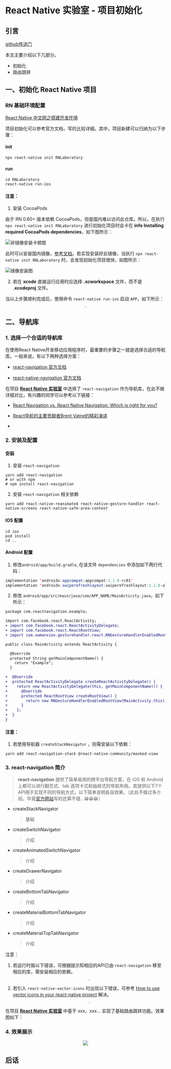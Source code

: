 # React Native 实验室 - 项目初始化

## 引言
<u>[github传送门](https://github.com/iChengbo/react-native-laboratory)</u>


本文主要介绍以下几部分。

- 初始化
- 路由跳转

## 一、初始化 React Native 项目
### RN 基础环境配置

<u>[React Native 中文网之搭建开发环境](https://reactnative.cn/docs/getting-started/)</u>

项目初始化可以参考官方文档，写的比较详细。其中，项目新建可以归纳为以下步骤：
#### init
```
npx react-native init RNLaboratory
```

#### run
```
cd RNLaboratory
react-native run-ios
```

#### 注意：

1. 安装 CocoaPods

由于 RN 0.60+ 版本依赖 CocoaPods，但是国内难以访问此仓库。所以，在执行 `npx react-native init RNLaboratory` 进行初始化项目时会卡在 **info Installing required CocoaPods dependencies**，如下图所示：

![非镜像安装卡顿图](./img/init-1.png)

此时可以安装国内镜像，<u>[参考文档](https://mirror.tuna.tsinghua.edu.cn/help/CocoaPods/)</u>。若实现安装好此镜像，当执行 `npx react-native init RNLaboratory` 时，会发现初始化项目很快，如图所示：

![镜像安装图](./img/init-2.png)

2. 若在 **xcode** 直接运行应用时应选择 **.xcworkspace** 文件，而不是 **.xcodeproj** 文件。

当以上步骤顺利完成后，使用命令 `react-native run-ios` 启动 `APP`，如下所示：
<div align=center>
    <img src="./img/defaultApp.png" style="zoom:20%" />
</div>

## 二、导航库

### 1. 选择一个合适的导航库

在使用React Native开发移动应用程序时，最重要的步骤之一就是选择合适的导航库。一般来说，有以下两种选择方案：

- <u>[react-navigation 官方文档](https://reactnavigation.org/en/)</u>

- <u>[react-native-navigation 官方文档](https://wix.github.io/react-native-navigation/#/)</u>


在项目 <u>**[React Native 实验室](https://github.com/iChengbo/react-native-laboratory)**</u> 中选择了 `react-navigation` 作为导航库，在此不做详细对比，有兴趣的同学可以参考以下链接：

- <u>[React Navigation vs. React Native Navigation: Which is right for you?](https://blog.logrocket.com/react-navigation-vs-react-native-navigation-which-is-right-for-you-3d47c1cd1d63/)</u>

- <u>[React导航的主要贡献者Brent Vatne的精彩演讲](https://www.youtube.com/watch?v=GBhdooVxX6Q)</u>

- <u>[](https://www.youtube.com/watch?v=wJJZ9Od8MjM)</u>


### 2. 安装及配置

#### 安装

1. 安装 `react-navigation`
```
yarn add react-navigation
# or with npm
# npm install react-navigation
```
2. 安装 `react-navigation` 相关依赖

```
yarn add react-native-reanimated react-native-gesture-handler react-native-screens react-native-safe-area-context
```

#### IOS 配置
```
cd ios
pod install
cd ..
```

#### Android 配置

1. 修改`android/app/build.gradle`, 在该文件 `dependencies` 中添加如下两行代码：

```java
implementation 'androidx.appcompat:appcompat:1.1.0-rc01'
implementation 'androidx.swiperefreshlayout:swiperefreshlayout:1.1.0-alpha02'
```

2.   修改 `android/app/src/main/java/com/APP_NAME/MainActicity.java`，如下所示：
```diff
package com.reactnavigation.example;

import com.facebook.react.ReactActivity;
+ import com.facebook.react.ReactActivityDelegate;
+ import com.facebook.react.ReactRootView;
+ import com.swmansion.gesturehandler.react.RNGestureHandlerEnabledRootView;

public class MainActivity extends ReactActivity {

  @Override
  protected String getMainComponentName() {
    return "Example";
  }

+  @Override
+  protected ReactActivityDelegate createReactActivityDelegate() {
+    return new ReactActivityDelegate(this, getMainComponentName()) {
+      @Override
+      protected ReactRootView createRootView() {
+        return new RNGestureHandlerEnabledRootView(MainActivity.this);
+      }
+    };
+  }
}
```

#### 注意：

1. 若使用导航器 `createStackNavigator` ，则需安装以下依赖：
```
yarn add react-navigation-stack @react-native-community/masked-view
```



### 3. react-navigation 简介

> **react-navigation** 提供了简单易用的跨平台导航方案，在 iOS 和 Android 上都可以进行翻页式、tab 选项卡式和抽屉式的导航布局。其提供以下7个API用于实现不同的导航方式，以下简单说明各自效果。（此处不做过多介绍，毕竟<u>[官方网站](https://reactnavigation.org/en/)</u>写的还算不错...😁😁😁）

- createStackNavigator
    > 基础
- createSwitchNavigator
    > 介绍
- createAnimatedSwitchNavigator
    > 介绍
- createDrawerNavigator
    > 介绍
- createBottomTabNavigator
    > 介绍
- createMaterialBottomTabNavigator
    > 介绍
- createMaterialTopTabNavigator
    > 介绍

注意：

1. 若运行时报以下错误，可根据提示知相应的API已由 `react-navigation` 移至相应的库，需安装相应的依赖。

    <div align=center>
        <img src="./img/Error-1.png" style="zoom:20%" />
    </div>

1. 若引入 `react-native-vector-icons` 时出现以下错误，可参考 <u>[How to use vector icons in your react-native project](https://medium.com/@vimniky/how-to-use-vector-icons-in-your-react-native-project-8212ac6a8f06)</u> 解决。

    <div align=center>
        <img src="./img/Error-2.png" style="zoom:20%" />
    </div>



在项目 <u>**[React Native 实验室](https://github.com/iChengbo/react-native-laboratory)**</u> 中基于 xxx、xxx... 实现了基础路由跳转功能。效果图如下：



### 4. 效果展示

<div align=center>
    <img src="./img/demo.gif" style="zoom:100%" />
</div>


## 后话




